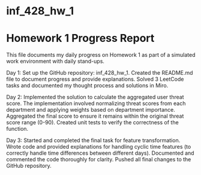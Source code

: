 # inf_428_hw_1

# Homework 1 Progress Report

This file documents my daily progress on Homework 1 as part of a simulated work environment with daily stand-ups.

Day 1: 
Set up the GitHub repository: inf_428_hw_1.
Created the README.md file to document progress and provide explanations.
Solved 3 LeetCode tasks and documented my thought process and solutions in Miro.

Day 2:
Implemented the solution to calculate the aggregated user threat score.
The implementation involved normalizing threat scores from each department and applying weights based on department importance.
Aggregated the final score to ensure it remains within the original threat score range (0-90).
Created unit tests to verify the correctness of the function.

Day 3:
Started and completed the final task for feature transformation.
Wrote code and provided explanations for handling cyclic time features (to correctly handle time differences between different days).
Documented and commented the code thoroughly for clarity.
Pushed all final changes to the GitHub repository.
